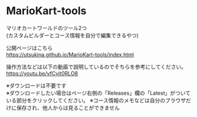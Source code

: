 # MarioKart-tools

マリオカートワールドのツール2つ  
(カスタムビルダーとコース情報を自分で編集できるやつ)

公開ページはこちら  
https://utsukina.github.io/MarioKart-tools/index.html

操作方法などは以下の動画で説明しているのでそちらを参考にしてください。
https://youtu.be/vfCvjt0RLO8  


※ダウンロードは不要です  
※ダウンロードしたい場合はページ右側の「Releases」欄の「Latest」がついている部分をクリックしてください。
※コース情報のメモなどは自分のブラウザだけに保存され、他人からは見ることができません
